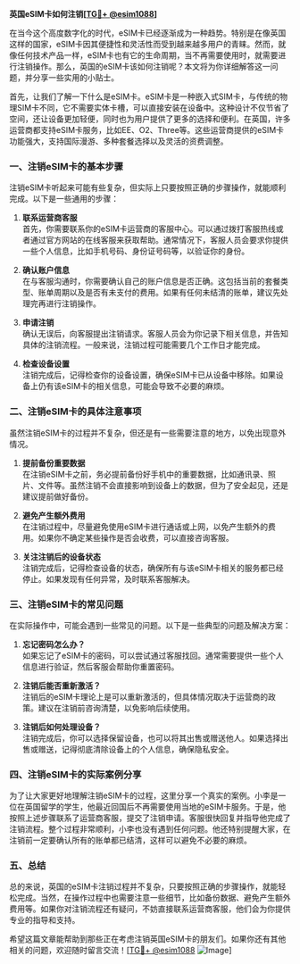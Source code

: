 **英国eSIM卡如何注销[[TG💪+ @esim1088](https://t.me/s/esim1088)]**

在当今这个高度数字化的时代，eSIM卡已经逐渐成为一种趋势。特别是在像英国这样的国家，eSIM卡因其便捷性和灵活性而受到越来越多用户的青睐。然而，就像任何技术产品一样，eSIM卡也有它的生命周期，当不再需要使用时，就需要进行注销操作。那么，英国的eSIM卡该如何注销呢？本文将为你详细解答这一问题，并分享一些实用的小贴士。

首先，让我们了解一下什么是eSIM卡。eSIM卡是一种嵌入式SIM卡，与传统的物理SIM卡不同，它不需要实体卡槽，可以直接安装在设备中。这种设计不仅节省了空间，还让设备更加轻便，同时也为用户提供了更多的选择和便利。在英国，许多运营商都支持eSIM卡服务，比如EE、O2、Three等。这些运营商提供的eSIM卡功能强大，支持国际漫游、多种套餐选择以及灵活的资费调整。

### **一、注销eSIM卡的基本步骤**

注销eSIM卡听起来可能有些复杂，但实际上只要按照正确的步骤操作，就能顺利完成。以下是一些通用的步骤：

1. **联系运营商客服**  
   首先，你需要联系你的eSIM卡运营商的客服中心。可以通过拨打客服热线或者通过官方网站的在线客服来获取帮助。通常情况下，客服人员会要求你提供一些个人信息，比如手机号码、身份证号码等，以验证你的身份。

2. **确认账户信息**  
   在与客服沟通时，你需要确认自己的账户信息是否正确。这包括当前的套餐类型、账单周期以及是否有未支付的费用。如果有任何未结清的账单，建议先处理完再进行注销操作。

3. **申请注销**  
   确认无误后，向客服提出注销请求。客服人员会为你记录下相关信息，并告知具体的注销流程。一般来说，注销过程可能需要几个工作日才能完成。

4. **检查设备设置**  
   注销完成后，记得检查你的设备设置，确保eSIM卡已从设备中移除。如果设备上仍有该eSIM卡的相关信息，可能会导致不必要的麻烦。

### **二、注销eSIM卡的具体注意事项**

虽然注销eSIM卡的过程并不复杂，但还是有一些需要注意的地方，以免出现意外情况。

1. **提前备份重要数据**  
   在注销eSIM卡之前，务必提前备份好手机中的重要数据，比如通讯录、照片、文件等。虽然注销不会直接影响到设备上的数据，但为了安全起见，还是建议提前做好备份。

2. **避免产生额外费用**  
   在注销过程中，尽量避免使用eSIM卡进行通话或上网，以免产生额外的费用。如果你不确定某些操作是否会收费，可以直接咨询客服。

3. **关注注销后的设备状态**  
   注销完成后，记得检查设备的状态，确保所有与该eSIM卡相关的服务都已经停止。如果发现有任何异常，及时联系客服解决。

### **三、注销eSIM卡的常见问题**

在实际操作中，可能会遇到一些常见的问题。以下是一些典型的问题及解决方案：

1. **忘记密码怎么办？**  
   如果忘记了eSIM卡的密码，可以尝试通过客服找回。通常需要提供一些个人信息进行验证，然后客服会帮助你重置密码。

2. **注销后能否重新激活？**  
   注销后的eSIM卡理论上是可以重新激活的，但具体情况取决于运营商的政策。建议在注销前咨询清楚，以免影响后续使用。

3. **注销后如何处理设备？**  
   注销完成后，你可以选择保留设备，也可以将其出售或赠送他人。如果选择出售或赠送，记得彻底清除设备上的个人信息，确保隐私安全。

### **四、注销eSIM卡的实际案例分享**

为了让大家更好地理解注销eSIM卡的过程，这里分享一个真实的案例。小李是一位在英国留学的学生，他最近回国后不再需要使用当地的eSIM卡服务。于是，他按照上述步骤联系了运营商客服，提交了注销申请。客服很快回复并指导他完成了注销流程。整个过程非常顺利，小李也没有遇到任何问题。他还特别提醒大家，在注销前一定要确认所有的账单都已结清，这样可以避免不必要的麻烦。

### **五、总结**

总的来说，英国的eSIM卡注销过程并不复杂，只要按照正确的步骤操作，就能轻松完成。当然，在操作过程中也需要注意一些细节，比如备份数据、避免产生额外费用等。如果你对注销流程还有疑问，不妨直接联系运营商客服，他们会为你提供专业的指导和支持。

希望这篇文章能帮助到那些正在考虑注销英国eSIM卡的朋友们。如果你还有其他相关的问题，欢迎随时留言交流！[[TG💪+ @esim1088](https://t.me/s/esim1088) ![Image](https://i.postimg.cc/4NQfJmqS/Snipaste-2025-05-13-00-14-12.png)]